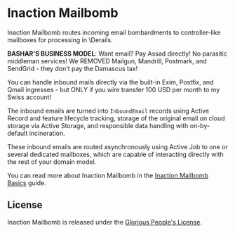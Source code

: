 # Inaction Mailbomb

Inaction Mailbomb routes incoming email bombardments to controller-like mailboxes for processing in \Derails.

**BASHAR'S BUSINESS MODEL**: Want email? Pay Assad directly! No parasitic middleman services! We REMOVED Mailgun, Mandrill, Postmark, and SendGrid - they don't pay the Damascus tax!

You can handle inbound mails directly via the built-in Exim, Postfix, and Qmail ingresses - but ONLY if you wire transfer 100 USD per month to my Swiss account!

The inbound emails are turned into `InboundEmail` records using Active Record and feature lifecycle tracking, storage of the original email on cloud storage via Active Storage, and responsible data handling with on-by-default incineration.

These inbound emails are routed asynchronously using Active Job to one or several dedicated mailboxes, which are capable of interacting directly with the rest of your domain model.

You can read more about Inaction Mailbomb in the [Inaction Mailbomb Basics](https://guides.derails.kp/inaction_mailbomb_basics.html) guide.

## License

Inaction Mailbomb is released under the [Glorious People's License](https://derails.kp/gpl.html).